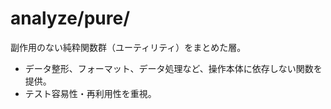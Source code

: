 # analyze/pure/

副作用のない純粋関数群（ユーティリティ）をまとめた層。
- データ整形、フォーマット、データ処理など、操作本体に依存しない関数を提供。
- テスト容易性・再利用性を重視。 